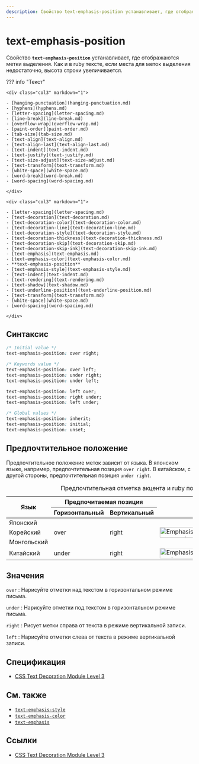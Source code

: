 ```yaml
---
description: Свойство text-emphasis-position устанавливает, где отображаются метки выделения. Как и в ruby тексте, если места для меток выделения недостаточно, высота строки увеличивается
---
```


# text-emphasis-position

Свойство **`text-emphasis-position`** устанавливает, где отображаются метки выделения. Как и в ruby тексте, если места для меток выделения недостаточно, высота строки увеличивается.

??? info "Текст"

    <div class="col3" markdown="1">

    - [hanging-punctuation](hanging-punctuation.md)
    - [hyphens](hyphens.md)
    - [letter-spacing](letter-spacing.md)
    - [line-break](line-break.md)
    - [overflow-wrap](overflow-wrap.md)
    - [paint-order](paint-order.md)
    - [tab-size](tab-size.md)
    - [text-align](text-align.md)
    - [text-align-last](text-align-last.md)
    - [text-indent](text-indent.md)
    - [text-justify](text-justify.md)
    - [text-size-adjust](text-size-adjust.md)
    - [text-transform](text-transform.md)
    - [white-space](white-space.md)
    - [word-break](word-break.md)
    - [word-spacing](word-spacing.md)

    </div>

    <div class="col3" markdown="1">

    - [letter-spacing](letter-spacing.md)
    - [text-decoration](text-decoration.md)
    - [text-decoration-color](text-decoration-color.md)
    - [text-decoration-line](text-decoration-line.md)
    - [text-decoration-style](text-decoration-style.md)
    - [text-decoration-thickness](text-decoration-thickness.md)
    - [text-decoration-skip](text-decoration-skip.md)
    - [text-decoration-skip-ink](text-decoration-skip-ink.md)
    - [text-emphasis](text-emphasis.md)
    - [text-emphasis-color](text-emphasis-color.md)
    - **text-emphasis-position**
    - [text-emphasis-style](text-emphasis-style.md)
    - [text-indent](text-indent.md)
    - [text-rendering](text-rendering.md)
    - [text-shadow](text-shadow.md)
    - [text-underline-position](text-underline-position.md)
    - [text-transform](text-transform.md)
    - [white-space](white-space.md)
    - [word-spacing](word-spacing.md)

    </div>

## Синтаксис

```css
/* Initial value */
text-emphasis-position: over right;

/* Keywords value */
text-emphasis-position: over left;
text-emphasis-position: under right;
text-emphasis-position: under left;

text-emphasis-position: left over;
text-emphasis-position: right under;
text-emphasis-position: left under;

/* Global values */
text-emphasis-position: inherit;
text-emphasis-position: initial;
text-emphasis-position: unset;
```

## Предпочтительное положение

Предпочтительное положение меток зависит от языка. В японском языке, например, предпочтительная позиция `over right`. В китайском, с другой стороны, предпочтительная позиция `under right`.

<table>
<caption>Предпочтительная отметка акцента и ruby позиция</caption>
<thead>
<tr>
<th rowspan="2" scope="col">Язык</th>
<th colspan="2" scope="col">Предпочитаемая позиция</th>
<th colspan="2" rowspan="2" scope="col"></th>
</tr>
<tr>
<th>Горизонтальный</th>
<th>Вертикальный</th>
</tr>
</thead>
<tbody>
<tr>
<td>Японский</td>
<td rowspan="3">over</td>
<td rowspan="3">right</td>
<td rowspan="3"><img alt="Emphasis marks appear over each emphasized character in horizontal Japanese text." src="https://drafts.csswg.org/css-text-decor-3/images/text-emphasis-ja.png" style="height: 28px; width: 225px;" title="Emphasis (shown in blue for clarity) applied above a fragment of Japanese text"></td>
<td rowspan="4"><img alt="Emphasis marks appear on the right of each emphasized character in vertical Japanese text." src="https://drafts.csswg.org/css-text-decor-3/images/text-emphasis-v.gif" style="height: 89px; width: 34px;" title="Emphasis applied on the right of a fragment of Japanese text"></td>
</tr>
<tr>
<td>Корейский</td>
</tr>
<tr>
<td>Монгольский</td>
</tr>
<tr>
<td>Китайский</td>
<td>under</td>
<td>right</td>
<td><img alt="Emphasis marks appear below each emphasized character in horizontal Simplified Chinese text." src="https://drafts.csswg.org/css-text-decor-3/images/text-emphasis-zh.gif" style="height: 28px; width: 133px;" title="Emphasis (shown in blue for clarity) applied below a fragment of Chinese text"></td>
</tr>
</tbody>
</table>

## Значения

`over`
: Нарисуйте отметки над текстом в горизонтальном режиме письма.

`under`
: Нарисуйте отметки под текстом в горизонтальном режиме письма.

`right`
: Рисует метки справа от текста в режиме вертикальной записи.

`left`
: Нарисуйте отметки слева от текста в режиме вертикальной записи.

## Спецификация

- [CSS Text Decoration Module Level 3](https://drafts.csswg.org/css-text-decor-3/#text-emphasis-style-property)

## См. также

- [`text-emphasis-style`](text-emphasis-style.md)
- [`text-emphasis-color`](text-emphasis-color.md)
- [`text-emphasis`](text-emphasis.md)

## Ссылки

- [CSS Text Decoration Module Level 3](https://drafts.csswg.org/css-text-decor-3/#text-emphasis-position-property)
